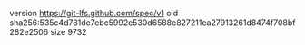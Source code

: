 version https://git-lfs.github.com/spec/v1
oid sha256:535c4d781de7ebc5992e530d6588e827211ea27913261d8474f708bf282e2506
size 9732
